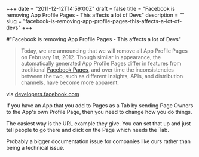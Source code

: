 +++
date = "2011-12-12T14:59:00Z"
draft = false
title = "Facebook is removing App Profile Pages - This affects a lot of Devs"
description = ""
slug = "facebook-is-removing-app-profile-pages-this-affects-a-lot-of-devs"
+++

#"Facebook is removing App Profile Pages - This affects a lot of Devs"


 <div class="posterous_bookmarklet_entry">
 <blockquote class="posterous_long_quote">Today, we are announcing that we will remove all App Profile Pages on February 1st, 2012. Though similar in appearance, the automatically generated App Profile Pages differ in features from traditional <a href="http://www.facebook.com/pages">Facebook Pages</a>, and over time the inconsistencies between the two, such as different Insights, APIs, and distribution channels, have become more apparent.</blockquote>

<div class="posterous_quote_citation">via <a href="https://developers.facebook.com/blog/post/611">developers.facebook.com</a></div>
 <p>If you have an App that you add to Pages as a Tab by sending Page Owners to the App's own Profile Page, then you need to change how you do things.
</p><p>The easiest way is the URL example they give. You can set that up and just tell people to go there and click on the Page which needs the Tab.
</p><p>Probably a bigger documentation issue for companies like ours rather than being a technical issue.</p></div>
 